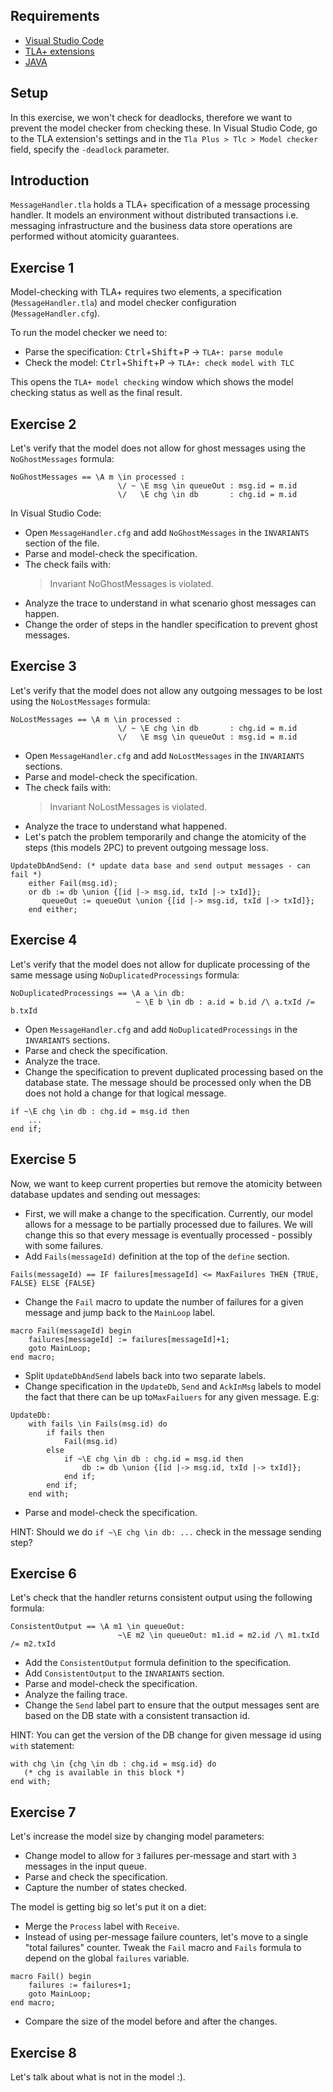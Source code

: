 ## Requirements

- [Visual Studio Code](https://code.visualstudio.com/)
- [TLA+ extensions](https://github.com/alygin/vscode-tlaplus/wiki/How-to-Install)
- [JAVA](https://github.com/tlaplus/vscode-tlaplus/wiki/Installing-Java)
 
## Setup

In this exercise, we won't check for deadlocks, therefore we want to prevent the model checker from checking these. In Visual Studio Code, go to the TLA extension's settings and in the `Tla Plus > Tlc > Model checker` field, specify the `-deadlock` parameter. 

## Introduction

`MessageHandler.tla` holds a TLA+ specification of a message processing handler. It models an environment without distributed transactions i.e. messaging infrastructure and the business data store operations are performed without atomicity guarantees. 

## Exercise 1

Model-checking with TLA+ requires two elements, a specification (`MessageHandler.tla`) and model checker configuration (`MessageHandler.cfg`). 

To run the model checker we need to:
 * Parse the specification: <kbd>Ctrl</kbd>+<kbd>Shift</kbd>+<kbd>P</kbd> -> `TLA+: parse module`
 * Check the model: <kbd>Ctrl</kbd>+<kbd>Shift</kbd>+<kbd>P</kbd> -> `TLA+: check model with TLC`

 This opens the `TLA+ model checking` window which shows the model checking status as well as the final result.

## Exercise 2

Let's verify that the model does not allow for ghost messages using the `NoGhostMessages` formula:

```tla+
NoGhostMessages == \A m \in processed : 
                        \/ ~ \E msg \in queueOut : msg.id = m.id
                        \/   \E chg \in db       : chg.id = m.id
```

In Visual Studio Code:
 * Open `MessageHandler.cfg` and add `NoGhostMessages` in the `INVARIANTS` section of the file.
 * Parse and model-check the specification.
 * The check fails with:
    > Invariant NoGhostMessages is violated.
 * Analyze the trace to understand in what scenario ghost messages can happen. 
 * Change the order of steps in the handler specification to prevent ghost messages.

## Exercise 3

Let's verify that the model does not allow any outgoing messages to be lost using the `NoLostMessages` formula:

```tla+
NoLostMessages == \A m \in processed :
                        \/ ~ \E chg \in db       : chg.id = m.id
                        \/   \E msg \in queueOut : msg.id = m.id
```

 * Open `MessageHandler.cfg` and add `NoLostMessages` in the `INVARIANTS` sections.
 * Parse and model-check the specification.
 * The check fails with:
    > Invariant NoLostMessages is violated.
 * Analyze the trace to understand what happened.
 * Let's patch the problem temporarily and change the atomicity of the steps (this models 2PC) to prevent outgoing message loss.

```tla+
UpdateDbAndSend: (* update data base and send output messages - can fail *)
    either Fail(msg.id);
    or db := db \union {[id |-> msg.id, txId |-> txId]}; 
       queueOut := queueOut \union {[id |-> msg.id, txId |-> txId]};
    end either;
```

## Exercise 4

Let's verify that the model does not allow for duplicate processing of the same message using `NoDuplicatedProcessings` formula:

```tla+
NoDuplicatedProcessings == \A a \in db:
                            ~ \E b \in db : a.id = b.id /\ a.txId /= b.txId
```

 * Open `MessageHandler.cfg` and add `NoDuplicatedProcessings` in the `INVARIANTS` sections.
 * Parse and check the specification.
 * Analyze the trace.
 * Change the specification to prevent duplicated processing based on the database state. The message should be processed only when the DB does not hold a change for that logical message.

``` TLA+
if ~\E chg \in db : chg.id = msg.id then
    ...
end if;
```
## Exercise 5

Now, we want to keep current properties but remove the atomicity between database updates and sending out messages: 
 * First, we will make a change to the specification. Currently, our model allows for a message to be partially processed due to failures. We will change this so that every message is eventually processed - possibly with some failures. 
 * Add `Fails(messageId)` definition at the top of the `define` section.

```tla+
Fails(messageId) == IF failures[messageId] <= MaxFailures THEN {TRUE, FALSE} ELSE {FALSE}
```
 * Change the `Fail` macro to update the number of failures for a given message and jump back to the `MainLoop` label.

```tla+
macro Fail(messageId) begin
    failures[messageId] := failures[messageId]+1;
    goto MainLoop;
end macro;
```
 * Split `UpdateDbAndSend` labels back into two separate labels.
 * Change specification in the `UpdateDb`, `Send` and `AckInMsg` labels to model the fact that there can be up to`MaxFailuers` for any given message. E.g:

```tla+
UpdateDb:
    with fails \in Fails(msg.id) do
        if fails then
            Fail(msg.id)
        else
            if ~\E chg \in db : chg.id = msg.id then
                db := db \union {[id |-> msg.id, txId |-> txId]}; 
            end if;
        end if;
    end with;
```
 * Parse and model-check the specification.

 HINT: Should we do `if ~\E chg \in db: ...` check in the message sending step?

## Exercise 6

Let's check that the handler returns consistent output using the following formula:

``` tla+
ConsistentOutput == \A m1 \in queueOut:
                        ~\E m2 \in queueOut: m1.id = m2.id /\ m1.txId /= m2.txId
```

 * Add the `ConsistentOutput` formula definition to the specification.
 * Add `ConsistentOutput` to the `INVARIANTS` section.
 * Parse and model-check the specification.
 * Analyze the failing trace.
 * Change the `Send` label part to ensure that the output messages sent are based on the DB state with a consistent transaction id.

 HINT: You can get the version of the DB change for given message id using `with` statement:

 ``` tla+
with chg \in {chg \in db : chg.id = msg.id} do
    (* chg is available in this block *)
end with;
 ```

## Exercise 7

Let's increase the model size by changing model parameters:
 * Change model to allow for `3` failures per-message and start with `3` messages in the input queue.
 * Parse and check the specification.
 * Capture the number of states checked.

The model is getting big so let's put it on a diet:
 * Merge the `Process` label with `Receive`.
 * Instead of using per-message failure counters, let's move to a single "total failures" counter. Tweak the `Fail` macro and `Fails` formula to depend on the global `failures` variable.

``` tla+
macro Fail() begin
    failures := failures+1;
    goto MainLoop;
end macro;
```
 * Compare the size of the model before and after the changes.

## Exercise 8

Let's talk about what is not in the model :).

